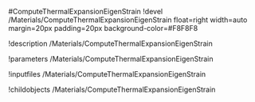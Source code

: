 <!-- MOOSE Object Documentation Stub: Remove this when content is added. -->
#ComputeThermalExpansionEigenStrain
!devel /Materials/ComputeThermalExpansionEigenStrain float=right width=auto margin=20px padding=20px background-color=#F8F8F8

!description /Materials/ComputeThermalExpansionEigenStrain

!parameters /Materials/ComputeThermalExpansionEigenStrain

!inputfiles /Materials/ComputeThermalExpansionEigenStrain

!childobjects /Materials/ComputeThermalExpansionEigenStrain
